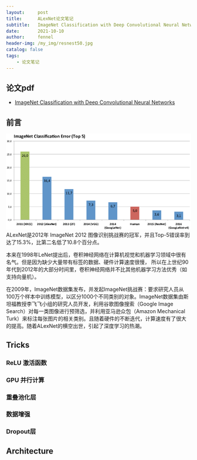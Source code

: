 ```yaml
---
layout:     post
title:      ALexNet论文笔记
subtitle:   ImageNet Classification with Deep Convolutional Neural Networks
date:       2021-10-10
author:     fennel
header-img: /my_img/resnest50.jpg
catalog: false
tags:
    - 论文笔记
---
```



## 论文pdf
- [ImageNet Classification with Deep Convolutional Neural Networks](/paper/ALexNet.pdf)

## 前言
![ImageNet图像识别挑战赛](/my_img/imagenet.png)
ALexNet是2012年 ImageNet 2012 图像识别挑战赛的冠军，并且Top-5错误率到达了15.3%，比第二名低了10.8个百分点。<br>

本来在1998年LeNet提出后，卷积神经网络在计算机视觉和机器学习领域中很有名气。但是因为缺少大量带有标签的数据、硬件计算速度很慢，
所以在上世纪90年代到2012年的大部分时间里，卷积神经网络并不比其他机器学习方法优秀（如支持向量机）。<br>

在2009年，ImageNet数据集发布，并发起ImageNet挑战赛：要求研究人员从100万个样本中训练模型，以区分1000个不同类别的对象。ImageNet数据集由斯坦福教授李飞飞小组的研究人员开发，利用谷歌图像搜索（Google Image Search）对每一类图像进行预筛选，并利用亚马逊众包（Amazon Mechanical Turk）来标注每张图片的相关类别。且随着硬件的不断迭代，计算速度有了很大的提高。随着ALexNet的横空出世，引起了深度学习的热潮。

## Tricks

### ReLU 激活函数

### GPU 并行计算

### 重叠池化层

### 数据增强

### Dropout层

## Architecture
